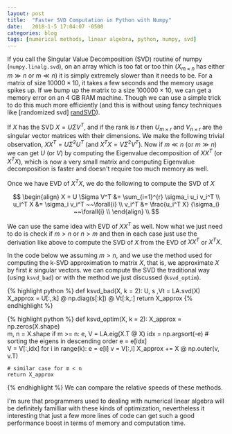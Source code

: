 ```yaml
---
layout: post
title:  "Faster SVD Computation in Python with Numpy"
date:   2018-1-5 17:04:07 -0500
categories: blog
tags: [numerical methods, linear algebra, python, numpy, svd]
---
```


If you call the Singular Value Decomposition (SVD) routine of numpy 
(`numpy.linalg.svd`), on an array which is
too fat or too thin ($X_{m \times n}$ has either $m \gg n$ or $m \ll
n$) it is simply extremely slower than it
needs to be. For a matrix of size $10000 \times 10$, it takes a few seconds and the 
memory usage spikes up. 
If we bump up the matrix to a size $100000 \times 10$,
we can get a memory error on an 4 GB RAM machine.
Though we can use a simple trick to do this much more efficiently (and this is
without using fancy techniques like [randomized svd] [randSVD]).

If $X$ has the SVD $X = U \Sigma V^T$, and
if the rank is $r$ then $U_{m \times r}$ and $V_{n \times r}$ are the
singular vector matrices with their dimensions. 
We make the following trivial observation, $X X^T = U \Sigma^2 U^T$
(and $X^T X = V \Sigma^2 V^T$).
Now if $m \ll n$ (or $m \gg n$) we can get $U$ (or $V$) by computing the
Eigenvalue decomposition of $X X^T$ (or $X^T X$), which is now a very small matrix and
computing Eigenvalue decomposition is faster and doesn't require too much memory as
well.

Once we have EVD of $X^T X$, we do the following to compute the SVD of $X$

$$ 
\begin{align}
X = U \Sigma V^T &= \sum_{i=1}^{r} \sigma_i u_i v_i^T  \\
u_i^T X &= \sigma_i v_i^T ~~\forall{i} \\
v_i^T &= \frac{u_i^T X} {\sigma_i} ~~\forall{i} \\
\end{align} \\
$$

We can use the same idea with EVD of $X X^T$ as well. Now what we just need to
do is check if $m > n$ or $n > m$ and then in each case just use the derivation
    like above to compute the SVD of $X$ from the EVD of $X X^T$ or $X^T X$.

In the code below we assuming $m > n$, and we use the method used for computing the 
k-SVD approximation to matrix $X$, that is, we approximate $X$ by first $k$ singular vectors.
we can compute the SVD the traditional
way (using `ksvd_bad`) or with the method we just discussed (`ksvd_optim`).

{% highlight python %}
def ksvd_bad(X, k = 2):
  U, s ,Vt = LA.svd(X)
  X_approx = U[:,:k] @ np.diag(s[:k]) @ Vt[:k,:]
  return X_approx
{% endhighlight %}

{% highlight python %}
def ksvd_optim(X, k = 2): 
  X_approx = np.zeros(X.shape)    
  m, n = X.shape
  if m >= n: 
    e, V = LA.eig(X.T @ X)
    idx = np.argsort(-e) # sorting the eigens in descending order
    e = e[idx]     
    V = V[:,idx]
    for i in range(k):
      e = e[i]
      v = V[:,i]
      X_approx += X @ np.outer(v, v.T)

    # similar case for m < n
    return X_approx
{% endhighlight %}
We can compare the relative speeds of these methods. 

I'm sure that programmers used to dealing with numerical linear algebra will be
definitely familliar with these kinds of optimization, nevertheless it
interesting that just a few more lines of code can get such a good performance
boost in terms of memory and computation time.

[randSVD]: https://research.fb.com/fast-randomized-svd/
